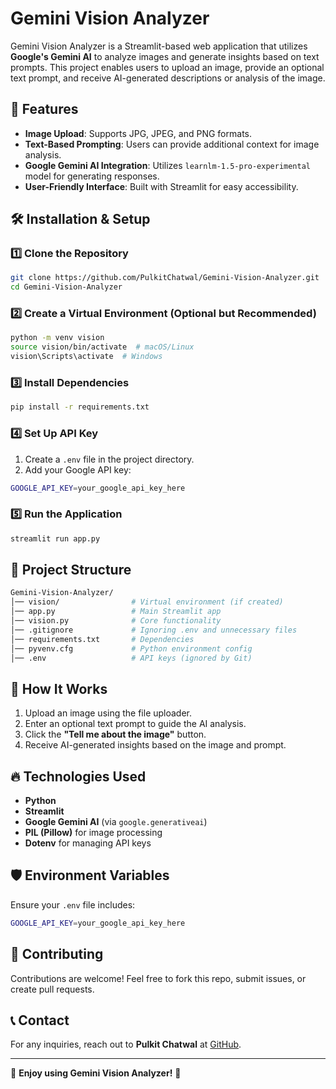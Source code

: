 # Gemini Vision Analyzer

Gemini Vision Analyzer is a Streamlit-based web application that utilizes **Google's Gemini AI** to analyze images and generate insights based on text prompts. This project enables users to upload an image, provide an optional text prompt, and receive AI-generated descriptions or analysis of the image.

## 🚀 Features

- **Image Upload**: Supports JPG, JPEG, and PNG formats.
- **Text-Based Prompting**: Users can provide additional context for image analysis.
- **Google Gemini AI Integration**: Utilizes `learnlm-1.5-pro-experimental` model for generating responses.
- **User-Friendly Interface**: Built with Streamlit for easy accessibility.

## 🛠️ Installation & Setup

### 1️⃣ Clone the Repository

```bash
git clone https://github.com/PulkitChatwal/Gemini-Vision-Analyzer.git
cd Gemini-Vision-Analyzer
```

### 2️⃣ Create a Virtual Environment (Optional but Recommended)

```bash
python -m venv vision
source vision/bin/activate  # macOS/Linux
vision\Scripts\activate  # Windows
```

### 3️⃣ Install Dependencies

```bash
pip install -r requirements.txt
```

### 4️⃣ Set Up API Key

1. Create a `.env` file in the project directory.
2. Add your Google API key:

```bash
GOOGLE_API_KEY=your_google_api_key_here
```

### 5️⃣ Run the Application

```bash
streamlit run app.py
```

## 📂 Project Structure

```bash
Gemini-Vision-Analyzer/
│── vision/                # Virtual environment (if created)
│── app.py                 # Main Streamlit app
│── vision.py              # Core functionality
│── .gitignore             # Ignoring .env and unnecessary files
│── requirements.txt       # Dependencies
│── pyvenv.cfg             # Python environment config
│── .env                   # API keys (ignored by Git)
```

## 📌 How It Works

1. Upload an image using the file uploader.
2. Enter an optional text prompt to guide the AI analysis.
3. Click the **"Tell me about the image"** button.
4. Receive AI-generated insights based on the image and prompt.

## 🔥 Technologies Used

- **Python**
- **Streamlit**
- **Google Gemini AI** (via `google.generativeai`)
- **PIL (Pillow)** for image processing
- **Dotenv** for managing API keys

## 🛡️ Environment Variables

Ensure your `.env` file includes:

```bash
GOOGLE_API_KEY=your_google_api_key_here
```

## 🙌 Contributing

Contributions are welcome! Feel free to fork this repo, submit issues, or create pull requests.

## 📞 Contact

For any inquiries, reach out to **Pulkit Chatwal** at [GitHub](https://github.com/PulkitChatwal).

---

🎉 **Enjoy using Gemini Vision Analyzer!** 🚀

